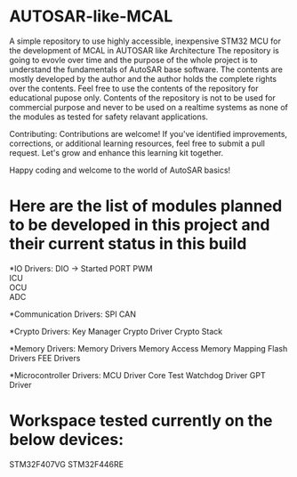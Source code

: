 # AUTOSAR-like-MCAL
A simple repository to use highly accessible, inexpensive STM32 MCU for the development of MCAL in AUTOSAR like Architecture
The repository is going to evovle over time and the purpose of the whole project is to understand the fundamentals of AutoSAR base software.
The contents are mostly developed by the author and the author holds the complete rights over the contents.
Feel free to use the contents of the repository for educational pupose only.
Contents of the repository is not to be used for commercial purpose and never to be used on a realtime systems as none of the modules as tested for safety relavant applications.

Contributing:
Contributions are welcome! If you've identified improvements, corrections, or additional learning resources, feel free to submit a pull request. Let's grow and enhance this learning kit together.

Happy coding and welcome to the world of AutoSAR basics!

# Here are the list of modules planned to be developed in this project and their current status in this build

*IO Drivers:
DIO -> Started 
PORT 
PWM  
ICU  
OCU  
ADC  

*Communication Drivers:
SPI 
CAN

*Crypto Drivers:
Key Manager
Crypto Driver
Crypto Stack

*Memory Drivers:
Memory Drivers
Memory Access
Memory Mapping
Flash Drivers
FEE Drivers

*Microcontroller Drivers:
MCU Driver
Core Test
Watchdog Driver
GPT Driver

# Workspace tested currently on the below devices:
STM32F407VG
STM32F446RE



